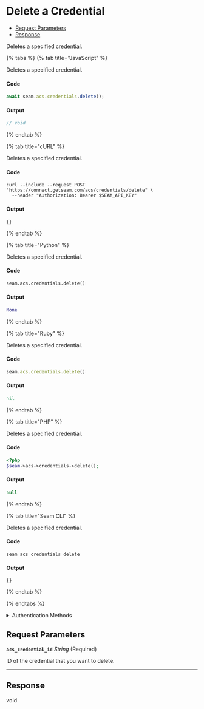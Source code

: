 # Delete a Credential

- [Request Parameters](#request-parameters)
- [Response](#response)

Deletes a specified [credential](../../../capability-guides/access-systems/managing-credentials.md).


{% tabs %}
{% tab title="JavaScript" %}

Deletes a specified credential.

#### Code

```javascript
await seam.acs.credentials.delete();
```

#### Output

```javascript
// void
```
{% endtab %}

{% tab title="cURL" %}

Deletes a specified credential.

#### Code

```curl
curl --include --request POST "https://connect.getseam.com/acs/credentials/delete" \
  --header "Authorization: Bearer $SEAM_API_KEY"
```

#### Output

```curl
{}
```
{% endtab %}

{% tab title="Python" %}

Deletes a specified credential.

#### Code

```python
seam.acs.credentials.delete()
```

#### Output

```python
None
```
{% endtab %}

{% tab title="Ruby" %}

Deletes a specified credential.

#### Code

```ruby
seam.acs.credentials.delete()
```

#### Output

```ruby
nil
```
{% endtab %}

{% tab title="PHP" %}

Deletes a specified credential.

#### Code

```php
<?php
$seam->acs->credentials->delete();
```

#### Output

```php
null
```
{% endtab %}

{% tab title="Seam CLI" %}

Deletes a specified credential.

#### Code

```seam_cli
seam acs credentials delete
```

#### Output

```seam_cli
{}
```
{% endtab %}

{% endtabs %}


<details>

<summary>Authentication Methods</summary>

- API key
- Personal access token
  <br>Must also include the `seam-workspace` header in the request.

To learn more, see [Authentication](https://docs.seam.co/latest/api/authentication).
</details>

## Request Parameters

**`acs_credential_id`** *String* (Required)

ID of the credential that you want to delete.

---


## Response

void

